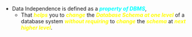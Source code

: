 - Data Independence is defined as a ***<span style="color:#00ffff">property of DBMS</span>***,
	- That ***<span style="color:#fffd01">helps</span>*** you to ***<span style="color:#fffd01">change</span>*** the ***<span style="color:#fffd01">Database Schema at one level</span>*** of a database system ***<span style="color:#fffd01">without requiring</span>*** to ***<span style="color:#fffd01">change</span>*** the ***<span style="color:#fffd01">schema</span>*** at ***<span style="color:#fffd01">next higher level</span>***.
